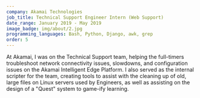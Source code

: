 ```yaml
---
company: Akamai Technologies
job_title: Technical Support Engineer Intern (Web Support)
date_range: January 2019 - May 2019
image_badge: img/about/2.jpg
programming_languages: Bash, Python, Django, awk, grep
order: 5
---
```


At Akamai, I was on the Technical Support team, helping the full-timers troubleshoot network connectivity issues, slowdowns, and configuration issues on the Akamai Intelligent Edge Platform. I also served as the internal scripter for the team, creating tools to assist with the cleaning up of old, large files on Linux servers used by Engineers, as well as assisting on the design of a "Quest" system to game-ify learning.
